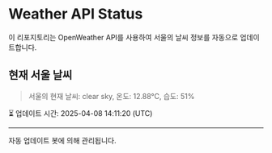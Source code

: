 
# Weather API Status

이 리포지토리는 OpenWeather API를 사용하여 서울의 날씨 정보를 자동으로 업데이트합니다.

## 현재 서울 날씨
> 서울의 현재 날씨: clear sky, 온도: 12.88°C, 습도: 51%

⏳ 업데이트 시간: 2025-04-08 14:11:20 (UTC)

---
자동 업데이트 봇에 의해 관리됩니다.
